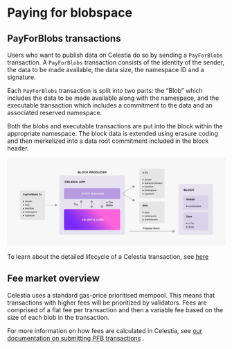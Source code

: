 # Paying for blobspace

## PayForBlobs transactions

Users who want to publish data on Celestia do so by sending a
`PayForBlobs` transaction. A `PayForBlobs` transaction consists of the identity of the sender, the data to be made available, the data
size, the namespace ID and a signature.

Each `PayForBlobs` transaction is split into two parts: the “Blob”
which includes the data to be made available along with the
namespace, and the executable transaction which includes a
commitment to the data and an associated reserved namespace.

Both the blobs and executable transactions are put into the block
within the appropriate namespace. The block data is extended using
erasure coding and then merkelized into a data root commitment
included in the block header.

![Lifecycle of a `celestia-app` Transaction](../img/learn/tx-lifecycle.png)

To learn about the detailed lifecycle of a Celestia transaction, see
[here](../how-celestia-works/transaction-lifecycle)

## Fee market overview

Celestia uses a standard gas-price prioritised mempool. This means
that transactions with higher fees will be prioritized by validators. Fees are comprised of a flat fee per transaction and
then a variable fee based on the size of each blob in the
transaction.

For more information on how fees are calculated in Celestia, see
[our documentation on submitting PFB transactions](../submit-data)
.
